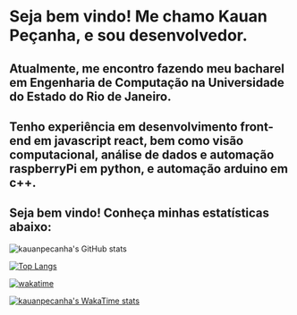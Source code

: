 # Seja bem vindo! Me chamo Kauan Peçanha, e sou desenvolvedor.

## Atualmente, me encontro fazendo meu bacharel em Engenharia de Computação na Universidade do Estado do Rio de Janeiro.

## Tenho experiência em desenvolvimento front-end em javascript react, bem como visão computacional, análise de dados e automação raspberryPi em python, e automação arduino em c++.

## Seja bem vindo! Conheça minhas estatísticas abaixo:

![kauanpecanha's GitHub stats](https://github-readme-stats.vercel.app/api?username=kauanpecanha&count_private=true&hide=stars&theme=midnight-purple)

[![Top Langs](https://github-readme-stats.vercel.app/api/top-langs/?username=kauanpecanha&hide=jupyter%20notebook)](https://github.com/kauanpecanha/github-readme-stats)

[![wakatime](https://wakatime.com/badge/user/2c59aa78-1393-4679-bb13-0525ed47791b.svg)](https://wakatime.com/@2c59aa78-1393-4679-bb13-0525ed47791b)

[![kauanpecanha's WakaTime stats](https://github-readme-stats.vercel.app/api/wakatime?username=kauanpecanha)](https://github.com/kauanpecanha/github-readme-stats)

